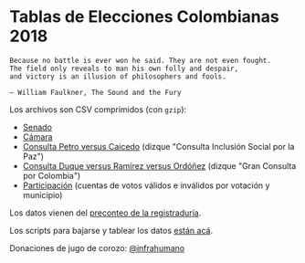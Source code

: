 # Tablas de Elecciones Colombianas 2018

```
Because no battle is ever won he said. They are not even fought. 
The field only reveals to man his own folly and despair, 
and victory is an illusion of philosophers and fools.

― William Faulkner, The Sound and the Fury
```

Los archivos son CSV comprimidos (con `gzip`):

* [Senado](senado/) 
* [Cámara](camara/) 
* [Consulta Petro versus Caicedo](consulta_inclusion_social_por_la_paz/) (dizque "Consulta Inclusión Social por la Paz")
* [Consulta Duque versus Ramírez versus Ordóñez](gran_consulta_por_colombia/) (dizque "Gran Consulta por Colombia") 
* [Participación](participacion/) (cuentas de votos válidos e inválidos por votación y municipio)

Los datos vienen del [preconteo de la
registraduría](https://resultados2018.registraduria.gov.co/inicio.htm). 

Los scripts para bajarse y tablear los datos [están acá](scripts/).

Donaciones de jugo de corozo: [@infrahumano](http://twitter.com/infrahumano)
